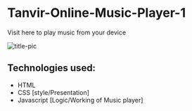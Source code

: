 # Tanvir-Online-Music-Player-1
 Visit here to play music from your device

![title-pic](https://user-images.githubusercontent.com/39196039/40139639-27db8c64-596e-11e8-9537-04a5b5d07170.jpg)

## Technologies used: 
- HTML
- CSS [style/Presentation]
- Javascript [Logic/Working of Music player]
